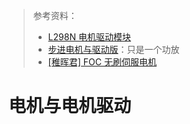 > 参考资料：
>
> - [L298N 电机驱动模块](https://detail.tmall.com/item.htm?spm=a230r.1.14.29.1a7f2430tVdTKr&id=39861302105&ns=1&abbucket=20&skuId=4354722596944)
> - [步进电机与驱动版](https://detail.tmall.com/item.htm?spm=a230r.1.14.18.4c0219c2Dy9VIc&id=41303683115&ns=1&abbucket=20&skuId=4285415759592)：只是一个功放
> - [[稚晖君] FOC 无刷伺服电机](https://www.bilibili.com/video/BV11V41127pq?spm_id_from=333.999.0.0&vd_source=b736aa3d7f0fdf47b59ea3021dc810ab)

# 电机与电机驱动